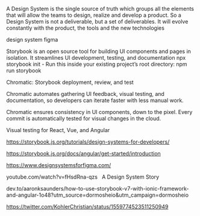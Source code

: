 A Design System is the single source of truth which groups all the elements that will allow the teams to design, realize and develop a product. So a Design System is not a deliverable, but a set of deliverables. It will evolve constantly with the product, the tools and the new technologies 

design system figma

Storybook is an open source tool for building UI components and pages in isolation. It streamlines UI development, testing, and documentation
npx storybook init - Run this inside your existing project’s root directory:
npm run storybook

Chromatic: Storybook deployment, review, and test

Chromatic automates gathering UI feedback, visual testing, and documentation, so developers can iterate faster with less manual work.

Chromatic ensures consistency in UI components, down to the pixel. Every commit is automatically tested for visual changes in the cloud.

Visual testing for React, Vue, and Angular

https://storybook.js.org/tutorials/design-systems-for-developers/

https://storybook.js.org/docs/angular/get-started/introduction

https://www.designsystemsforfigma.com/

youtube.com/watch?v=fHsdRna-qzs   A Design System Story

dev.to/aaronksaunders/how-to-use-storybook-v7-with-ionic-framework-and-angular-1o48?utm_source=dormosheio&utm_campaign=dormosheio

https://twitter.com/KohlerChristian/status/1559774523511250949